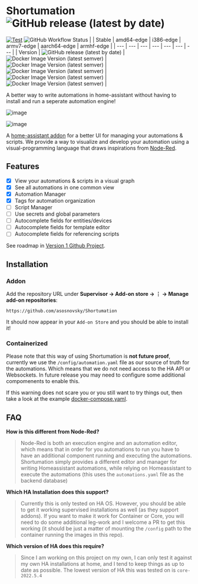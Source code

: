 # Shortumation ![GitHub release (latest by date)](https://img.shields.io/github/v/release/asosnovsky/Shortumation?label=&style=platsic)

[![Test](https://github.com/asosnovsky/Shortumation/actions/workflows/test.yml/badge.svg)](https://github.com/asosnovsky/Shortumation/actions/workflows/test.yml)
 ![GitHub Workflow Status](https://img.shields.io/github/workflow/status/asosnovsky/Shortumation/Manual%20Build) 
|  | Stable | amd64-edge | i386-edge | armv7-edge | aarch64-edge | armhf-edge |
| --- | --- | --- | --- | --- | --- | --- |
| Version | ![GitHub release (latest by date)](https://img.shields.io/github/v/release/asosnovsky/Shortumation?label=&style=for-the-badge) | ![Docker Image Version (latest semver)](https://img.shields.io/docker/v/asosnovsky/shortumation-amd64?&sort=date&label=&style=for-the-badge) | ![Docker Image Version (latest semver)](https://img.shields.io/docker/v/asosnovsky/shortumation-i386?&sort=date&label=&style=for-the-badge) | ![Docker Image Version (latest semver)](https://img.shields.io/docker/v/asosnovsky/shortumation-armv7?&sort=date&label=&style=for-the-badge) | ![Docker Image Version (latest semver)](https://img.shields.io/docker/v/asosnovsky/shortumation-aarch64?&sort=date&label=&style=for-the-badge) | ![Docker Image Version (latest semver)](https://img.shields.io/docker/v/asosnovsky/shortumation-armhf?&sort=date&label=&style=for-the-badge) |

A better way to write automations in home-assistant without having to install and run a seperate automation engine!

![image](https://user-images.githubusercontent.com/7451445/170770378-122c6722-993d-40ac-801d-387cfaccd41f.png)

![image](https://user-images.githubusercontent.com/7451445/170770572-fd38950a-b6b4-4b49-8c94-fb0a5f3008ce.png)


A [home-assistant addon](https://www.home-assistant.io/addons/) for a better UI for managing your automations & scripts. We provide a way to visualize and develop your automation using a visual-programming language that draws inspirations from [Node-Red](https://nodered.org/).

## Features

- [X] View your automations & scripts in a visual graph
- [X] See all automations in one common view
- [X] Automation Manager
- [X] Tags for automation organization
- [ ] Script Manager
- [ ] Use secrets and global parameters
- [ ] Autocomplete fields for entities/devices
- [ ] Autocomplete fields for template editor 
- [ ] Autocomplete fields for referencing scripts 

See roadmap in [Version 1 Github Project](https://github.com/asosnovsky/Shortumation/projects/1).

## Installation

### Addon

Add the repository URL under **Supervisor → Add-on store → ⋮ → Manage add-on repositories**:

    https://github.com/asosnovsky/Shortumation

It should now appear in your `Add-on Store` and you should be able to install it!

### Containerized

Please note that this way of using Shortumation is **not future proof**, currently we use the `/config/automation.yaml` file as our source of truth for the automations. Which means that we do not need access to the HA API or Websockets. In future release you may need to configure some additional compomenents to enable this. 

If this warning does not scare you or you still want to try things out, then take a look at the example [docker-compose.yaml](example/containerized/docker-compose.yaml).


## FAQ

**How is this different from Node-Red?**

  > Node-Red is both an execution engine and an automation editor, which means that in order for you automations to run you have to have an additional component running and executing the automations. Shortumation simply provides a different editor and manager for writing Homeassistant automations, while relying on Homeassistant to execute the automations (this uses the `automations.yaml` file as the backend database)

**Which HA Installation does this support?**

  > Currently this is only tested on HA OS. However, you should be able to get it working supervised installations as well (as they support addons). If you want to make it work for Container or Core, you will need to do some additional leg-work and I welcome a PR to get this working (it should be just a matter of mounting the `/config` path to the container running the images in this repo).

**Which version of HA does this require?**

  > Since I am working on this project on my own, I can only test it against my own HA installations at home, and I tend to keep things as up to date as possible. The lowest version of HA this was tested on is `core-2022.5.4`
